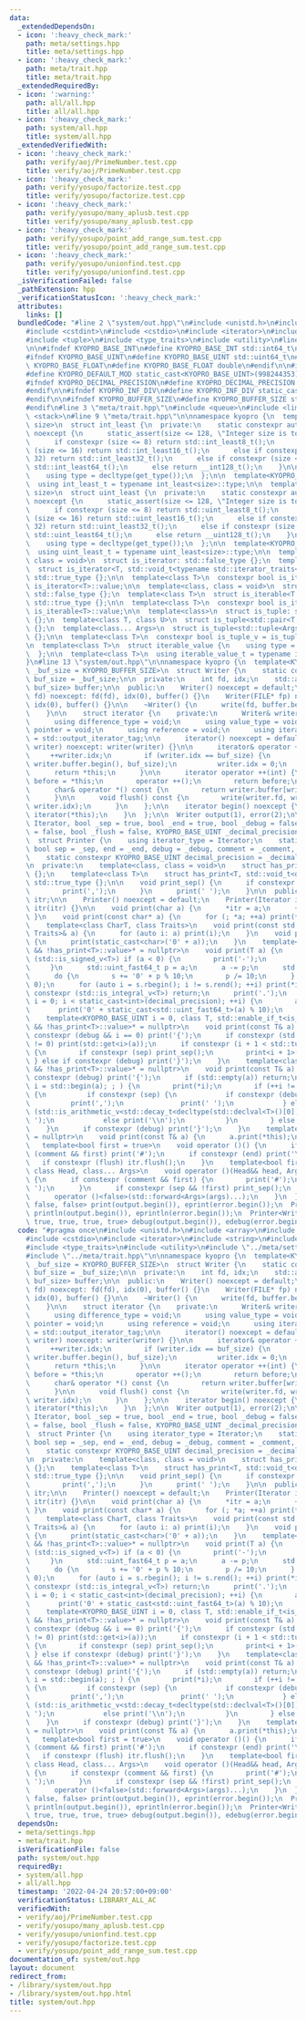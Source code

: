 ```yaml
---
data:
  _extendedDependsOn:
  - icon: ':heavy_check_mark:'
    path: meta/settings.hpp
    title: meta/settings.hpp
  - icon: ':heavy_check_mark:'
    path: meta/trait.hpp
    title: meta/trait.hpp
  _extendedRequiredBy:
  - icon: ':warning:'
    path: all/all.hpp
    title: all/all.hpp
  - icon: ':heavy_check_mark:'
    path: system/all.hpp
    title: system/all.hpp
  _extendedVerifiedWith:
  - icon: ':heavy_check_mark:'
    path: verify/aoj/PrimeNumber.test.cpp
    title: verify/aoj/PrimeNumber.test.cpp
  - icon: ':heavy_check_mark:'
    path: verify/yosupo/factorize.test.cpp
    title: verify/yosupo/factorize.test.cpp
  - icon: ':heavy_check_mark:'
    path: verify/yosupo/many_aplusb.test.cpp
    title: verify/yosupo/many_aplusb.test.cpp
  - icon: ':heavy_check_mark:'
    path: verify/yosupo/point_add_range_sum.test.cpp
    title: verify/yosupo/point_add_range_sum.test.cpp
  - icon: ':heavy_check_mark:'
    path: verify/yosupo/unionfind.test.cpp
    title: verify/yosupo/unionfind.test.cpp
  _isVerificationFailed: false
  _pathExtension: hpp
  _verificationStatusIcon: ':heavy_check_mark:'
  attributes:
    links: []
  bundledCode: "#line 2 \"system/out.hpp\"\n#include <unistd.h>\n#include <array>\n\
    #include <cstdint>\n#include <cstdio>\n#include <iterator>\n#include <string>\n\
    #include <tuple>\n#include <type_traits>\n#include <utility>\n#line 3 \"meta/settings.hpp\"\
    \n\n#ifndef KYOPRO_BASE_INT\n#define KYOPRO_BASE_INT std::int64_t\n#endif\n\n\
    #ifndef KYOPRO_BASE_UINT\n#define KYOPRO_BASE_UINT std::uint64_t\n#endif\n\n#ifndef\
    \ KYOPRO_BASE_FLOAT\n#define KYOPRO_BASE_FLOAT double\n#endif\n\n#ifndef KYOPRO_DEFAULT_MOD\n\
    #define KYOPRO_DEFAULT_MOD static_cast<KYOPRO_BASE_UINT>(998244353)\n#endif\n\n\
    #ifndef KYOPRO_DECIMAL_PRECISION\n#define KYOPRO_DECIMAL_PRECISION static_cast<KYOPRO_BASE_UINT>(12)\n\
    #endif\n\n#ifndef KYOPRO_INF_DIV\n#define KYOPRO_INF_DIV static_cast<KYOPRO_BASE_UINT>(3)\n\
    #endif\n\n#ifndef KYOPRO_BUFFER_SIZE\n#define KYOPRO_BUFFER_SIZE static_cast<KYOPRO_BASE_UINT>(2048)\n\
    #endif\n#line 3 \"meta/trait.hpp\"\n#include <queue>\n#include <limits>\n#include\
    \ <stack>\n#line 9 \"meta/trait.hpp\"\n\nnamespace kyopro {\n  template<KYOPRO_BASE_UINT\
    \ size>\n  struct int_least {\n  private:\n    static constexpr auto get_type()\
    \ noexcept {\n      static_assert(size <= 128, \"Integer size is too large\");\n\
    \      if constexpr (size <= 8) return std::int_least8_t();\n      else if constexpr\
    \ (size <= 16) return std::int_least16_t();\n      else if constexpr (size <=\
    \ 32) return std::int_least32_t();\n      else if constexpr (size <= 64) return\
    \ std::int_least64_t();\n      else return __int128_t();\n    }\n\n  public:\n\
    \    using type = decltype(get_type());\n  };\n\n  template<KYOPRO_BASE_UINT size>\n\
    \  using int_least_t = typename int_least<size>::type;\n\n  template<KYOPRO_BASE_UINT\
    \ size>\n  struct uint_least {\n  private:\n    static constexpr auto get_type()\
    \ noexcept {\n      static_assert(size <= 128, \"Integer size is too large\");\n\
    \      if constexpr (size <= 8) return std::uint_least8_t();\n      else if constexpr\
    \ (size <= 16) return std::uint_least16_t();\n      else if constexpr (size <=\
    \ 32) return std::uint_least32_t();\n      else if constexpr (size <= 64) return\
    \ std::uint_least64_t();\n      else return __uint128_t();\n    }\n\n  public:\n\
    \    using type = decltype(get_type());\n  };\n\n  template<KYOPRO_BASE_UINT size>\n\
    \  using uint_least_t = typename uint_least<size>::type;\n\n  template<class,\
    \ class = void>\n  struct is_iterator: std::false_type {};\n  template<class T>\n\
    \  struct is_iterator<T, std::void_t<typename std::iterator_traits<T>::iterator_category>>:\
    \ std::true_type {};\n\n  template<class T>\n  constexpr bool is_iterator_v =\
    \ is_iterator<T>::value;\n\n  template<class, class = void>\n  struct is_iterable:\
    \ std::false_type {};\n  template<class T>\n  struct is_iterable<T, std::void_t<decltype(std::begin(std::declval<T>()))>>:\
    \ std::true_type {};\n\n  template<class T>\n  constexpr bool is_iterable_v =\
    \ is_iterable<T>::value;\n\n  template<class>\n  struct is_tuple: std::false_type\
    \ {};\n  template<class T, class U>\n  struct is_tuple<std::pair<T, U>>: std::true_type\
    \ {};\n  template<class... Args>\n  struct is_tuple<std::tuple<Args...>>: std::true_type\
    \ {};\n\n  template<class T>\n  constexpr bool is_tuple_v = is_tuple<T>::value;\n\
    \n  template<class T>\n  struct iterable_value {\n    using type = std::decay_t<decltype(*std::begin(std::declval<T>()))>;\n\
    \  };\n\n  template<class T>\n  using iterable_value_t = typename iterable_value<T>::type;\n\
    }\n#line 13 \"system/out.hpp\"\n\nnamespace kyopro {\n  template<KYOPRO_BASE_UINT\
    \ _buf_size = KYOPRO_BUFFER_SIZE>\n  struct Writer {\n    static constexpr KYOPRO_BASE_UINT\
    \ buf_size = _buf_size;\n\n  private:\n    int fd, idx;\n    std::array<char,\
    \ buf_size> buffer;\n\n  public:\n    Writer() noexcept = default;\n    Writer(int\
    \ fd) noexcept: fd(fd), idx(0), buffer() {}\n    Writer(FILE* fp) noexcept: fd(fileno(fp)),\
    \ idx(0), buffer() {}\n\n    ~Writer() {\n      write(fd, buffer.begin(), idx);\n\
    \    }\n\n    struct iterator {\n    private:\n      Writer& writer;\n\n    public:\n\
    \      using difference_type = void;\n      using value_type = void;\n      using\
    \ pointer = void;\n      using reference = void;\n      using iterator_category\
    \ = std::output_iterator_tag;\n\n      iterator() noexcept = default;\n      iterator(Writer&\
    \ writer) noexcept: writer(writer) {}\n\n      iterator& operator ++() {\n   \
    \     ++writer.idx;\n        if (writer.idx == buf_size) {\n          write(writer.fd,\
    \ writer.buffer.begin(), buf_size);\n          writer.idx = 0;\n        }\n  \
    \      return *this;\n      }\n\n      iterator operator ++(int) {\n        iterator\
    \ before = *this;\n        operator ++();\n        return before;\n      }\n\n\
    \      char& operator *() const {\n        return writer.buffer[writer.idx];\n\
    \      }\n\n      void flush() const {\n        write(writer.fd, writer.buffer.begin(),\
    \ writer.idx);\n      }\n    };\n\n    iterator begin() noexcept {\n      return\
    \ iterator(*this);\n    }\n  };\n\n  Writer output(1), error(2);\n\n  template<class\
    \ Iterator, bool _sep = true, bool _end = true, bool _debug = false, bool _comment\
    \ = false, bool _flush = false, KYOPRO_BASE_UINT _decimal_precision = KYOPRO_DECIMAL_PRECISION>\n\
    \  struct Printer {\n    using iterator_type = Iterator;\n    static constexpr\
    \ bool sep = _sep, end = _end, debug = _debug, comment = _comment, flush = _flush;\n\
    \    static constexpr KYOPRO_BASE_UINT decimal_precision = _decimal_precision;\n\
    \n  private:\n    template<class, class = void>\n    struct has_print: std::false_type\
    \ {};\n    template<class T>\n    struct has_print<T, std::void_t<decltype(std::declval<T>().print(std::declval<Printer&>()))>>:\
    \ std::true_type {};\n\n    void print_sep() {\n      if constexpr (debug) {\n\
    \        print(',');\n      }\n      print(' ');\n    }\n\n  public:\n\n    Iterator\
    \ itr;\n\n    Printer() noexcept = default;\n    Printer(Iterator itr) noexcept:\
    \ itr(itr) {}\n\n    void print(char a) {\n      *itr = a;\n      ++itr;\n   \
    \ }\n    void print(const char* a) {\n      for (; *a; ++a) print(*a);\n    }\n\
    \    template<class CharT, class Traits>\n    void print(const std::basic_string<CharT,\
    \ Traits>& a) {\n      for (auto i: a) print(i);\n    }\n    void print(bool a)\
    \ {\n      print(static_cast<char>('0' + a));\n    }\n    template<class T, std::enable_if_t<std::is_arithmetic_v<T>\
    \ && !has_print<T>::value>* = nullptr>\n    void print(T a) {\n      if constexpr\
    \ (std::is_signed_v<T>) if (a < 0) {\n        print('-');\n        a = -a;\n \
    \     }\n      std::uint_fast64_t p = a;\n      a -= p;\n      std::string s;\n\
    \      do {\n        s += '0' + p % 10;\n        p /= 10;\n      } while (p >\
    \ 0);\n      for (auto i = s.rbegin(); i != s.rend(); ++i) print(*i);\n      if\
    \ constexpr (std::is_integral_v<T>) return;\n      print('.');\n      for (int\
    \ i = 0; i < static_cast<int>(decimal_precision); ++i) {\n        a *= 10;\n \
    \       print('0' + static_cast<std::uint_fast64_t>(a) % 10);\n      }\n    }\n\
    \    template<KYOPRO_BASE_UINT i = 0, class T, std::enable_if_t<is_tuple_v<T>\
    \ && !has_print<T>::value>* = nullptr>\n    void print(const T& a) {\n      if\
    \ constexpr (debug && i == 0) print('{');\n      if constexpr (std::tuple_size_v<T>\
    \ != 0) print(std::get<i>(a));\n      if constexpr (i + 1 < std::tuple_size_v<T>)\
    \ {\n        if constexpr (sep) print_sep();\n        print<i + 1>(a);\n     \
    \ } else if constexpr (debug) print('}');\n    }\n    template<class T, std::enable_if_t<is_iterable_v<T>\
    \ && !has_print<T>::value>* = nullptr>\n    void print(const T& a) {\n      if\
    \ constexpr (debug) print('{');\n      if (std::empty(a)) return;\n      for (auto\
    \ i = std::begin(a); ; ) {\n        print(*i);\n        if (++i != std::end(a))\
    \ {\n          if constexpr (sep) {\n            if constexpr (debug) {\n    \
    \          print(',');\n              print(' ');\n            } else if constexpr\
    \ (std::is_arithmetic_v<std::decay_t<decltype(std::declval<T>()[0])>>) print('\
    \ ');\n            else print('\\n');\n          }\n        } else break;\n  \
    \    }\n      if constexpr (debug) print('}');\n    }\n    template<class T, std::enable_if_t<has_print<T>::value>*\
    \ = nullptr>\n    void print(const T& a) {\n      a.print(*this);\n    }\n\n \
    \   template<bool first = true>\n    void operator ()() {\n      if constexpr\
    \ (comment && first) print('#');\n      if constexpr (end) print('\\n');\n   \
    \   if constexpr (flush) itr.flush();\n    }\n    template<bool first = true,\
    \ class Head, class... Args>\n    void operator ()(Head&& head, Args&&... args)\
    \ {\n      if constexpr (comment && first) {\n        print('#');\n        print('\
    \ ');\n      }\n      if constexpr (sep && !first) print_sep();\n      print(head);\n\
    \      operator ()<false>(std::forward<Args>(args)...);\n    }\n  };\n\n  Printer<Writer<>::iterator,\
    \ false, false> print(output.begin()), eprint(error.begin());\n  Printer<Writer<>::iterator>\
    \ println(output.begin()), eprintln(error.begin());\n  Printer<Writer<>::iterator,\
    \ true, true, true, true> debug(output.begin()), edebug(error.begin());\n}\n"
  code: "#pragma once\n#include <unistd.h>\n#include <array>\n#include <cstdint>\n\
    #include <cstdio>\n#include <iterator>\n#include <string>\n#include <tuple>\n\
    #include <type_traits>\n#include <utility>\n#include \"../meta/settings.hpp\"\n\
    #include \"../meta/trait.hpp\"\n\nnamespace kyopro {\n  template<KYOPRO_BASE_UINT\
    \ _buf_size = KYOPRO_BUFFER_SIZE>\n  struct Writer {\n    static constexpr KYOPRO_BASE_UINT\
    \ buf_size = _buf_size;\n\n  private:\n    int fd, idx;\n    std::array<char,\
    \ buf_size> buffer;\n\n  public:\n    Writer() noexcept = default;\n    Writer(int\
    \ fd) noexcept: fd(fd), idx(0), buffer() {}\n    Writer(FILE* fp) noexcept: fd(fileno(fp)),\
    \ idx(0), buffer() {}\n\n    ~Writer() {\n      write(fd, buffer.begin(), idx);\n\
    \    }\n\n    struct iterator {\n    private:\n      Writer& writer;\n\n    public:\n\
    \      using difference_type = void;\n      using value_type = void;\n      using\
    \ pointer = void;\n      using reference = void;\n      using iterator_category\
    \ = std::output_iterator_tag;\n\n      iterator() noexcept = default;\n      iterator(Writer&\
    \ writer) noexcept: writer(writer) {}\n\n      iterator& operator ++() {\n   \
    \     ++writer.idx;\n        if (writer.idx == buf_size) {\n          write(writer.fd,\
    \ writer.buffer.begin(), buf_size);\n          writer.idx = 0;\n        }\n  \
    \      return *this;\n      }\n\n      iterator operator ++(int) {\n        iterator\
    \ before = *this;\n        operator ++();\n        return before;\n      }\n\n\
    \      char& operator *() const {\n        return writer.buffer[writer.idx];\n\
    \      }\n\n      void flush() const {\n        write(writer.fd, writer.buffer.begin(),\
    \ writer.idx);\n      }\n    };\n\n    iterator begin() noexcept {\n      return\
    \ iterator(*this);\n    }\n  };\n\n  Writer output(1), error(2);\n\n  template<class\
    \ Iterator, bool _sep = true, bool _end = true, bool _debug = false, bool _comment\
    \ = false, bool _flush = false, KYOPRO_BASE_UINT _decimal_precision = KYOPRO_DECIMAL_PRECISION>\n\
    \  struct Printer {\n    using iterator_type = Iterator;\n    static constexpr\
    \ bool sep = _sep, end = _end, debug = _debug, comment = _comment, flush = _flush;\n\
    \    static constexpr KYOPRO_BASE_UINT decimal_precision = _decimal_precision;\n\
    \n  private:\n    template<class, class = void>\n    struct has_print: std::false_type\
    \ {};\n    template<class T>\n    struct has_print<T, std::void_t<decltype(std::declval<T>().print(std::declval<Printer&>()))>>:\
    \ std::true_type {};\n\n    void print_sep() {\n      if constexpr (debug) {\n\
    \        print(',');\n      }\n      print(' ');\n    }\n\n  public:\n\n    Iterator\
    \ itr;\n\n    Printer() noexcept = default;\n    Printer(Iterator itr) noexcept:\
    \ itr(itr) {}\n\n    void print(char a) {\n      *itr = a;\n      ++itr;\n   \
    \ }\n    void print(const char* a) {\n      for (; *a; ++a) print(*a);\n    }\n\
    \    template<class CharT, class Traits>\n    void print(const std::basic_string<CharT,\
    \ Traits>& a) {\n      for (auto i: a) print(i);\n    }\n    void print(bool a)\
    \ {\n      print(static_cast<char>('0' + a));\n    }\n    template<class T, std::enable_if_t<std::is_arithmetic_v<T>\
    \ && !has_print<T>::value>* = nullptr>\n    void print(T a) {\n      if constexpr\
    \ (std::is_signed_v<T>) if (a < 0) {\n        print('-');\n        a = -a;\n \
    \     }\n      std::uint_fast64_t p = a;\n      a -= p;\n      std::string s;\n\
    \      do {\n        s += '0' + p % 10;\n        p /= 10;\n      } while (p >\
    \ 0);\n      for (auto i = s.rbegin(); i != s.rend(); ++i) print(*i);\n      if\
    \ constexpr (std::is_integral_v<T>) return;\n      print('.');\n      for (int\
    \ i = 0; i < static_cast<int>(decimal_precision); ++i) {\n        a *= 10;\n \
    \       print('0' + static_cast<std::uint_fast64_t>(a) % 10);\n      }\n    }\n\
    \    template<KYOPRO_BASE_UINT i = 0, class T, std::enable_if_t<is_tuple_v<T>\
    \ && !has_print<T>::value>* = nullptr>\n    void print(const T& a) {\n      if\
    \ constexpr (debug && i == 0) print('{');\n      if constexpr (std::tuple_size_v<T>\
    \ != 0) print(std::get<i>(a));\n      if constexpr (i + 1 < std::tuple_size_v<T>)\
    \ {\n        if constexpr (sep) print_sep();\n        print<i + 1>(a);\n     \
    \ } else if constexpr (debug) print('}');\n    }\n    template<class T, std::enable_if_t<is_iterable_v<T>\
    \ && !has_print<T>::value>* = nullptr>\n    void print(const T& a) {\n      if\
    \ constexpr (debug) print('{');\n      if (std::empty(a)) return;\n      for (auto\
    \ i = std::begin(a); ; ) {\n        print(*i);\n        if (++i != std::end(a))\
    \ {\n          if constexpr (sep) {\n            if constexpr (debug) {\n    \
    \          print(',');\n              print(' ');\n            } else if constexpr\
    \ (std::is_arithmetic_v<std::decay_t<decltype(std::declval<T>()[0])>>) print('\
    \ ');\n            else print('\\n');\n          }\n        } else break;\n  \
    \    }\n      if constexpr (debug) print('}');\n    }\n    template<class T, std::enable_if_t<has_print<T>::value>*\
    \ = nullptr>\n    void print(const T& a) {\n      a.print(*this);\n    }\n\n \
    \   template<bool first = true>\n    void operator ()() {\n      if constexpr\
    \ (comment && first) print('#');\n      if constexpr (end) print('\\n');\n   \
    \   if constexpr (flush) itr.flush();\n    }\n    template<bool first = true,\
    \ class Head, class... Args>\n    void operator ()(Head&& head, Args&&... args)\
    \ {\n      if constexpr (comment && first) {\n        print('#');\n        print('\
    \ ');\n      }\n      if constexpr (sep && !first) print_sep();\n      print(head);\n\
    \      operator ()<false>(std::forward<Args>(args)...);\n    }\n  };\n\n  Printer<Writer<>::iterator,\
    \ false, false> print(output.begin()), eprint(error.begin());\n  Printer<Writer<>::iterator>\
    \ println(output.begin()), eprintln(error.begin());\n  Printer<Writer<>::iterator,\
    \ true, true, true, true> debug(output.begin()), edebug(error.begin());\n}"
  dependsOn:
  - meta/settings.hpp
  - meta/trait.hpp
  isVerificationFile: false
  path: system/out.hpp
  requiredBy:
  - system/all.hpp
  - all/all.hpp
  timestamp: '2022-04-24 20:57:00+09:00'
  verificationStatus: LIBRARY_ALL_AC
  verifiedWith:
  - verify/aoj/PrimeNumber.test.cpp
  - verify/yosupo/many_aplusb.test.cpp
  - verify/yosupo/unionfind.test.cpp
  - verify/yosupo/factorize.test.cpp
  - verify/yosupo/point_add_range_sum.test.cpp
documentation_of: system/out.hpp
layout: document
redirect_from:
- /library/system/out.hpp
- /library/system/out.hpp.html
title: system/out.hpp
---
```

